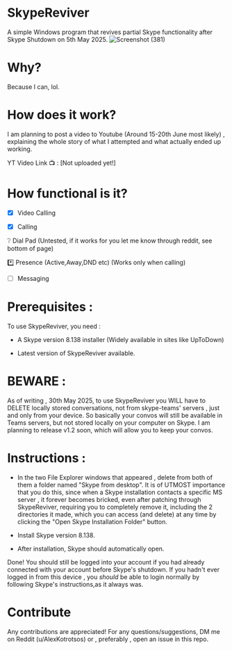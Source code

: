 # SkypeReviver
A simple Windows program that revives partial Skype functionality after Skype Shutdown on 5th May 2025.
![Screenshot (381)](https://github.com/user-attachments/assets/06f58afa-1c94-433a-a2ea-20b57f21c9f7)

# Why?
Because I can, lol.

# How does it work?

I am planning to post a video to Youtube (Around 15-20th June most likely) , explaining the whole story of what I attempted and what actually ended up working.

YT Video Link 📺 : [Not uploaded yet!]

# How functional is it?

- [X]  Video Calling

- [X]  Calling

❔  Dial Pad (Untested, if it works for you let me know through reddit, see bottom of page)

*️⃣  Presence (Active,Away,DND etc) (Works only when calling)

- [ ]  Messaging

# Prerequisites :

To use SkypeReviver, you need :

- A Skype version 8.138 installer
  (Widely available in sites like UpToDown)

- Latest version of SkypeReviver available.

# BEWARE : 

As of writing , 30th May 2025, to use SkypeReviver you WILL have to DELETE locally stored conversations,
not from skype-teams' servers , just and only from your device. So basically your convos will still be available in Teams servers, but not stored locally on your computer on Skype.
I am planning to release v1.2 soon, which will allow you to keep your convos.

# Instructions :

- In the two File Explorer windows that appeared , delete from both of them a folder named "Skype from desktop".
It is of UTMOST importance that you do this, since when a Skype installation contacts a specific MS server , it forever becomes bricked,
even after patching through SkypeReviver, requiring you to completely remove it, including the 2 directories it made, which you can access (and delete) at any time by 
clicking the "Open Skype Installation Folder" button.

- Install Skype version 8.138.

- After installation, Skype should automatically open.

Done! You should still be logged into your account if you had already connected with your account before Skype's shutdown.
If you hadn't ever logged in from this device , you *should* be able to login normally by following Skype's instructions,as it always was.

# Contribute

Any contributions are appreciated!
For any questions/suggestions, DM me on Reddit (u/AlexKotrotsos) or , preferably , open an issue in this repo.
